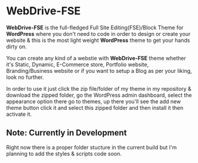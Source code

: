 # WebDrive-FSE
<p><b>WebDrive-FSE</b> is the full-fledged Full Site Editing(FSE)/Block Theme for <b>WordPress</b> where you don't need to code in order to design or create your website & this is the most light weight <b>WordPress</b> theme to get your hands dirty on.</p>
<p>You can create any kind of a webstie with <b>WebDrive-FSE</b> theme whether it's Static, Dynamic, E-Commerce store, Portfolio website, Branding/Business website or if you want to setup a Blog as per your liking, look no further.</p>
<p>In order to use it just click the zip file/folder of my theme in my repository & download the zipped folder, go the WordPress admin dashboard, select the appearance option there go to themes, up there you'll see the add new theme button click it and select this zipped folder and then install it then activate it.</p>
<h2>Note: Currently in Development</h2>
<p>Right now there is a proper folder stucture in the current build but I'm planning to add the styles & scripts code soon.</p>
